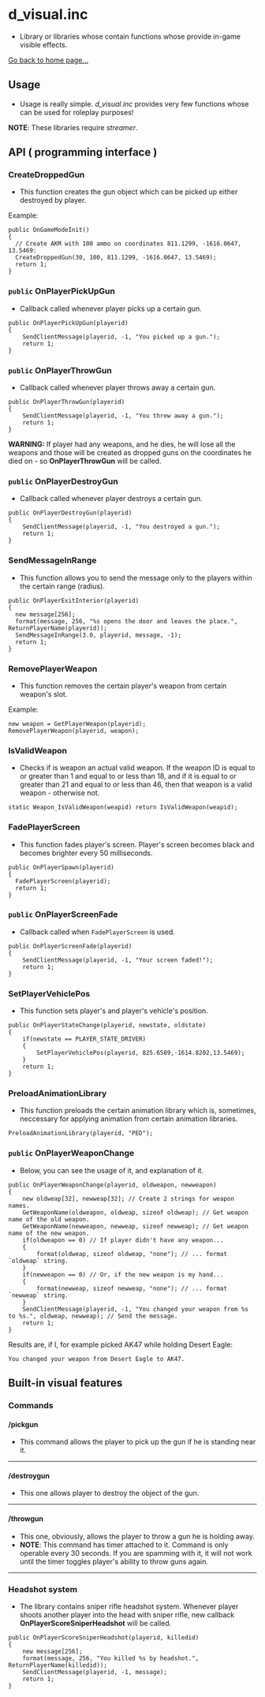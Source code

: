 # d_visual.inc
- Library or libraries whose contain functions whose provide in-game visible effects.

[Go back to home page...](README.md)

## Usage

- Usage is really simple. *d_visual.inc* provides very few functions whose can be used for roleplay purposes!

**NOTE**: These libraries require *streamer*.

## API ( programming interface )

### CreateDroppedGun

- This function creates the gun object which can be picked up either destroyed by player.

Example:

```pawn
public OnGameModeInit()
{
  // Create AKM with 100 ammo on coordinates 811.1299, -1616.0647, 13.5469:
  CreateDroppedGun(30, 100, 811.1299, -1616.0647, 13.5469);
  return 1;
}
```

### ``public`` OnPlayerPickUpGun

- Callback called whenever player picks up a certain gun.

```pawn
public OnPlayerPickUpGun(playerid)
{
    SendClientMessage(playerid, -1, "You picked up a gun.");
    return 1;
}
```
### ``public`` OnPlayerThrowGun

- Callback called whenever player throws away a certain gun.

```pawn
public OnPlayerThrowGun(playerid)
{
    SendClientMessage(playerid, -1, "You threw away a gun.");
    return 1;
}
```
**WARNING:** If player had any weapons, and he dies, he will lose all the weapons and those will be created as dropped guns on the coordinates he died on - so **OnPlayerThrowGun** will be called.

### ``public`` OnPlayerDestroyGun

- Callback called whenever player destroys a certain gun.

```pawn
public OnPlayerDestroyGun(playerid)
{
    SendClientMessage(playerid, -1, "You destroyed a gun.");
    return 1;
}
```

### SendMessageInRange

- This function allows you to send the message only to the players within the certain range (radius).

```pawn
public OnPlayerExitInterior(playerid)
{
  new message[256];
  format(message, 256, "%s opens the door and leaves the place.", ReturnPlayerName(playerid));
  SendMessageInRange(3.0, playerid, message, -1);
  return 1;
}
```

### RemovePlayerWeapon

- This function removes the certain player's weapon from certain weapon's slot.

Example:

```pawn
new weapon = GetPlayerWeapon(playerid);
RemovePlayerWeapon(playerid, weapon);
```

### IsValidWeapon

- Checks if is weapon an actual valid weapon. If the weapon ID is equal to or greater than 1 and equal to or less than 18, and if it is equal to or greater than 21 and equal to or less than 46, then that weapon is a valid weapon - otherwise not.

```pawn
static Weapon_IsValidWeapon(weapid) return IsValidWeapon(weapid);
```

### FadePlayerScreen

- This function fades player's screen. Player's screen becomes black and becomes brighter every 50 milliseconds.

```pawn
public OnPlayerSpawn(playerid)
{
  FadePlayerScreen(playerid);
  return 1;
}
```

### ``public`` OnPlayerScreenFade

- Callback called when ``FadePlayerScreen`` is used.

```pawn
public OnPlayerScreenFade(playerid)
{
    SendClientMessage(playerid, -1, "Your screen faded!");
    return 1;
}
```

### SetPlayerVehiclePos

- This function sets player's and player's vehicle's position.

```pawn
public OnPlayerStateChange(playerid, newstate, oldstate)
{
    if(newstate == PLAYER_STATE_DRIVER)
    {
        SetPlayerVehiclePos(playerid, 825.6589,-1614.8202,13.5469);
    }
    return 1;
}
```

### PreloadAnimationLibrary

- This function preloads the certain animation library which is, sometimes, neccessary for applying animation from certain animation libraries.

```pawn
PreloadAnimationLibrary(playerid, "PED");
```
### ``public`` OnPlayerWeaponChange
- Below, you can see the usage of it, and explanation of it.
```pawn
public OnPlayerWeaponChange(playerid, oldweapon, newweapon)
{
    new oldweap[32], newweap[32]; // Create 2 strings for weapon names.
    GetWeaponName(oldweapon, oldweap, sizeof oldweap); // Get weapon name of the old weapon.
    GetWeaponName(newweapon, newweap, sizeof newweap); // Get weapon name of the new weapon.
    if(oldweapon == 0) // If player didn't have any weapon...
    {
        format(oldweap, sizeof oldweap, "none"); // ... format `oldweap` string. 
    }
    if(newweapon == 0) // Or, if the new weapon is my hand...
    {
        format(newweap, sizeof newweap, "none"); // ... format `newweap` string.
    }
    SendClientMessage(playerid, -1, "You changed your weapon from %s to %s.", oldweap, newweap); // Send the message.
    return 1;
}
```
Results are, if I, for example picked AK47 while holding Desert Eagle:
```
You changed your weapon from Desert Eagle to AK47.
```
## Built-in visual features
### Commands
#### /pickgun
- This command allows the player to pick up the gun if he is standing near it.
-----------------------------------------
#### /destroygun
- This one allows player to destroy the object of the gun.
-----------------------------------------
#### /throwgun
- This one, obviously, allows the player to throw a gun he is holding away.
- **NOTE**: This command has timer attached to it. Command is only operable every 30 seconds. If you are spamming with it, it will not work until the timer toggles player's ability to throw guns again.
-----------------------------------------
### Headshot system
- The library contains sniper rifle headshot system. Whenever player shoots another player into the head with sniper rifle, new callback **OnPlayerScoreSniperHeadshot** will be called.

```pawn
public OnPlayerScoreSniperHeadshot(playerid, killedid)
{
    new message[256];
    format(message, 256, "You killed %s by headshot.", ReturnPlayerName(killedid));
    SendClientMessage(playerid, -1, message);
    return 1;
}
```
